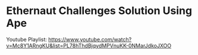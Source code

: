 # Ethernaut Challenges Solution Using Ape

Youtube Playlist: https://www.youtube.com/watch?v=Mc8Y1ARngKU&list=PL78hThdBjqydMPVnuKK-0NMarJdkoJXOO 